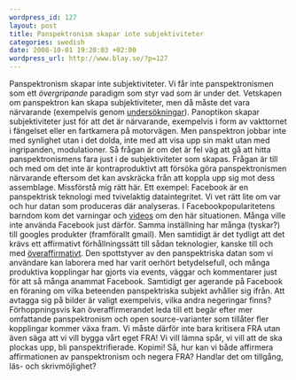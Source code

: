```yaml
--- 
wordpress_id: 127 
layout: post
title: Panspektronism skapar inte subjektiviteter 
categories: swedish 
date: 2008-10-01 19:20:03 +02:00 
wordpress_url: http://www.blay.se/?p=127 
---
```


Panspektronism skapar inte subjektiviteter. Vi får inte panspektronismen som ett _övergripande_ paradigm som styr vad som är under det. Vetskapen om panspektron kan skapa subjektiviteter, men då måste det vara närvarande (exempelvis genom [undersökningar](http://www.vorratsdatenspeicherung.de/images/forsa_2008-06-03.pdf)). Panoptikon skapar subjektiviteter just för att det är närvarande, exempelvis i form av vakttornet i fängelset eller en fartkamera på motorvägen. Men panspektron jobbar inte med synlighet utan i det dolda, inte med att visa upp sin makt utan med ingripanden, modulationer. Så frågan är om det är fel väg att gå att hitta panspektronismens fara just i de subjektiviteter som skapas. Frågan är till och med om det inte är kontraproduktivt att försöka göra panspektronismen närvarande eftersom det kan avskräcka från att koppla upp sig mot dess assemblage. Missförstå mig rätt här. Ett exempel: Facebook är en panspektrisk teknologi med tvivelaktig dataintegritet. Vi vet rätt lite om var och hur datan som produceras där analyseras. I Facebookpopularitetens barndom kom det varningar och [videos](http://www.youtube.com/watch?v=ZMWz3G_gPhU) om den här situationen. Många ville inte använda Facebook just därför. Samma inställning har många (tyskar?) till googles produkter (framförallt gmail). Men samtidigt är det tydligt att det krävs ett affirmativt förhållningssätt till sådan teknologier, kanske till och med [överaffirmativt](http://copyriot.se/2007/11/01/angaende-antifacebookianismen/). Den spottstyver av den panspektriska datan som vi användare kan laborera med har varit oerhört betydelsefull, och många produktiva kopplingar har gjorts via events, väggar och kommentarer just för att så många anammat Facebook. Samtidigt ger agerande på Facebook en föraning om vilka beteenden panspektriska subjekt avhåller sig ifrån. Att avtagga sig på bilder är valigt exempelvis, vilka andra negeringar finns? Förhoppningsvis kan överaffirmerandet leda till ett begär efter mer omfattande panspektronism och open source-varianter som tillåter fler kopplingar kommer växa fram. Vi måste därför inte bara kritisera FRA utan även säga att vi vill bygga vårt eget FRA! Vi vill lämna spår, vi vill att de ska plockas upp, bli panspektrifierade. Kopimi! Så, hur kan vi både affirmera affirmationen av panspektronism och negera FRA? Handlar det om tillgång, läs- och skrivmöjlighet? 